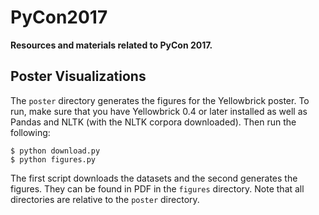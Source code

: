 # PyCon2017

**Resources and materials related to PyCon 2017.**

## Poster Visualizations

The `poster` directory generates the figures for the Yellowbrick poster. To run, make sure that you have Yellowbrick 0.4 or later installed as well as Pandas and NLTK (with the NLTK corpora downloaded). Then run the following:

    $ python download.py
    $ python figures.py

The first script downloads the datasets and the second generates the figures. They can be found in PDF in the `figures` directory. Note that all directories are relative to the `poster` directory.
